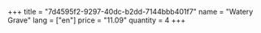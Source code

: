 +++
title = "7d4595f2-9297-40dc-b2dd-7144bbb401f7"
name = "Watery Grave"
lang = ["en"]
price = "11.09"
quantity = 4
+++
